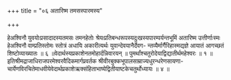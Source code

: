 +++
title = "०६ अतारिष्म तमसस्पारमस्य"

+++

हेअश्विनौ युवयोःप्रसादादस्यतमसः तमनहेतोः श्रेयःप्रतिबन्धरूपस्यदुःखस्यपारम्पर्यन्तभूमिं अतारिष्म उत्तीर्णाःस्मः हेअश्विनौ वाम्प्रतिस्तोमः स्तोत्रं अधायि अकारीत्यर्थः युवान्देवयानैर्देवग- न्तव्यैर्मार्गैरिहास्मद्यज्ञे आयातं आगच्छतं शिष्टोव्याख्यातः ॥ ६ ॥वेदार्थस्यप्रकाशेनतमोहार्दन्निवारयन् ॥ पुमर्थांश्चतुरोदेयाद्विद्यातीर्थमहेश्वरः ॥ १ ॥इतिश्रीमद्राजाधिराजपरमेश्वरवैदिकमार्गप्रवर्तक श्रीवीरबुक्कभूपालसाम्राज्यधुरन्धरेणसायणा- चार्येणविरचितेमाधवीयेवेदार्थप्रकाशेऋक्संहिताभाष्येद्वितीयाष्टकेचतुर्थोध्यायः ॥ ४ ॥ 